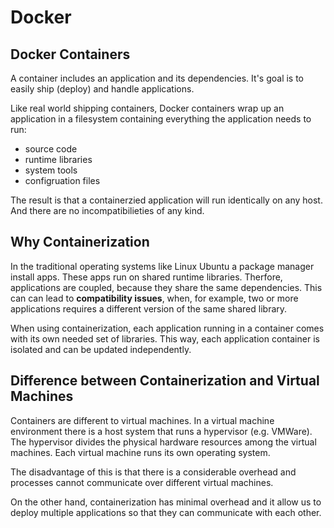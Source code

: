 # Docker

## Docker Containers

A container includes an application and its dependencies. 
It's goal is to easily ship (deploy) and handle applications.

Like real world shipping containers, Docker containers wrap up an application in a filesystem containing
everything the application needs to run:

- source code
- runtime libraries
- system tools
- configruation files

The result is that a containerzied application will run identically on any host. 
And there are no incompatibilieties of any kind.

## Why Containerization

In the traditional operating systems like Linux Ubuntu a package manager install apps.
These apps run on shared runtime libraries. Therfore, applications are coupled,
because they share the same dependencies. This can can lead to **compatibility issues**,
when, for example, two or more applications requires a different version of the same shared library.

When using containerization, each application running in a container comes with its own needed set of libraries.
This way, each application container is isolated and can be updated independently.

## Difference between Containerization and Virtual Machines

Containers are different to virtual machines. In a virtual machine environment there
is a host system that runs a hypervisor (e.g. VMWare). The hypervisor divides the physical 
hardware resources among the virtual machines. Each virtual machine runs its own operating system.

The disadvantage of this is that there is a considerable overhead and processes cannot communicate 
over different virtual machines.

On the other hand, containerization has minimal overhead and it allow us to deploy multiple applications
so that they can communicate with each other.